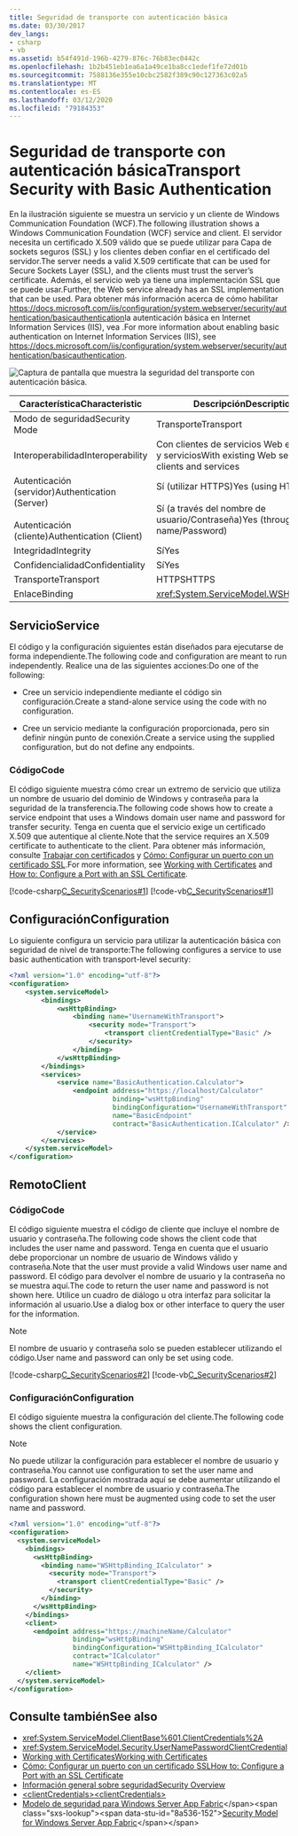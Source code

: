 ```yaml
---
title: Seguridad de transporte con autenticación básica
ms.date: 03/30/2017
dev_langs:
- csharp
- vb
ms.assetid: b54f491d-196b-4279-876c-76b83ec0442c
ms.openlocfilehash: 1b2b451eb1ea6a1a49ce1ba8cc1edef1fe72d01b
ms.sourcegitcommit: 7588136e355e10cbc2582f389c90c127363c02a5
ms.translationtype: MT
ms.contentlocale: es-ES
ms.lasthandoff: 03/12/2020
ms.locfileid: "79184353"
---
```

# <a name="transport-security-with-basic-authentication"></a><span data-ttu-id="8a536-102">Seguridad de transporte con autenticación básica</span><span class="sxs-lookup"><span data-stu-id="8a536-102">Transport Security with Basic Authentication</span></span>
<span data-ttu-id="8a536-103">En la ilustración siguiente se muestra un servicio y un cliente de Windows Communication Foundation (WCF).</span><span class="sxs-lookup"><span data-stu-id="8a536-103">The following illustration shows a Windows Communication Foundation (WCF) service and client.</span></span> <span data-ttu-id="8a536-104">El servidor necesita un certificado X.509 válido que se puede utilizar para Capa de sockets seguros (SSL) y los clientes deben confiar en el certificado del servidor.</span><span class="sxs-lookup"><span data-stu-id="8a536-104">The server needs a valid X.509 certificate that can be used for Secure Sockets Layer (SSL), and the clients must trust the server’s certificate.</span></span> <span data-ttu-id="8a536-105">Además, el servicio web ya tiene una implementación SSL que se puede usar.</span><span class="sxs-lookup"><span data-stu-id="8a536-105">Further, the Web service already has an SSL implementation that can be used.</span></span> <span data-ttu-id="8a536-106">Para obtener más información acerca de cómo habilitar <https://docs.microsoft.com/iis/configuration/system.webserver/security/authentication/basicauthentication>la autenticación básica en Internet Information Services (IIS), vea .</span><span class="sxs-lookup"><span data-stu-id="8a536-106">For more information about enabling basic authentication on Internet Information Services (IIS), see <https://docs.microsoft.com/iis/configuration/system.webserver/security/authentication/basicauthentication>.</span></span>  
  
 ![Captura de pantalla que muestra la seguridad del transporte con autenticación básica.](./media/transport-security-with-basic-authentication/transport-security-basic-authentication.gif)  
  
|<span data-ttu-id="8a536-108">Característica</span><span class="sxs-lookup"><span data-stu-id="8a536-108">Characteristic</span></span>|<span data-ttu-id="8a536-109">Descripción</span><span class="sxs-lookup"><span data-stu-id="8a536-109">Description</span></span>|  
|--------------------|-----------------|  
|<span data-ttu-id="8a536-110">Modo de seguridad</span><span class="sxs-lookup"><span data-stu-id="8a536-110">Security Mode</span></span>|<span data-ttu-id="8a536-111">Transporte</span><span class="sxs-lookup"><span data-stu-id="8a536-111">Transport</span></span>|  
|<span data-ttu-id="8a536-112">Interoperabilidad</span><span class="sxs-lookup"><span data-stu-id="8a536-112">Interoperability</span></span>|<span data-ttu-id="8a536-113">Con clientes de servicios Web existentes y servicios</span><span class="sxs-lookup"><span data-stu-id="8a536-113">With existing Web service clients and services</span></span>|  
|<span data-ttu-id="8a536-114">Autenticación (servidor)</span><span class="sxs-lookup"><span data-stu-id="8a536-114">Authentication (Server)</span></span><br /><br /> <span data-ttu-id="8a536-115">Autenticación (cliente)</span><span class="sxs-lookup"><span data-stu-id="8a536-115">Authentication (Client)</span></span>|<span data-ttu-id="8a536-116">Sí (utilizar HTTPS)</span><span class="sxs-lookup"><span data-stu-id="8a536-116">Yes (using HTTPS)</span></span><br /><br /> <span data-ttu-id="8a536-117">Sí (a través del nombre de usuario/Contraseña)</span><span class="sxs-lookup"><span data-stu-id="8a536-117">Yes (through User name/Password)</span></span>|  
|<span data-ttu-id="8a536-118">Integridad</span><span class="sxs-lookup"><span data-stu-id="8a536-118">Integrity</span></span>|<span data-ttu-id="8a536-119">Sí</span><span class="sxs-lookup"><span data-stu-id="8a536-119">Yes</span></span>|  
|<span data-ttu-id="8a536-120">Confidencialidad</span><span class="sxs-lookup"><span data-stu-id="8a536-120">Confidentiality</span></span>|<span data-ttu-id="8a536-121">Sí</span><span class="sxs-lookup"><span data-stu-id="8a536-121">Yes</span></span>|  
|<span data-ttu-id="8a536-122">Transporte</span><span class="sxs-lookup"><span data-stu-id="8a536-122">Transport</span></span>|<span data-ttu-id="8a536-123">HTTPS</span><span class="sxs-lookup"><span data-stu-id="8a536-123">HTTPS</span></span>|  
|<span data-ttu-id="8a536-124">Enlace</span><span class="sxs-lookup"><span data-stu-id="8a536-124">Binding</span></span>|<xref:System.ServiceModel.WSHttpBinding>|  
  
## <a name="service"></a><span data-ttu-id="8a536-125">Servicio</span><span class="sxs-lookup"><span data-stu-id="8a536-125">Service</span></span>  
 <span data-ttu-id="8a536-126">El código y la configuración siguientes están diseñados para ejecutarse de forma independiente.</span><span class="sxs-lookup"><span data-stu-id="8a536-126">The following code and configuration are meant to run independently.</span></span> <span data-ttu-id="8a536-127">Realice una de las siguientes acciones:</span><span class="sxs-lookup"><span data-stu-id="8a536-127">Do one of the following:</span></span>  
  
- <span data-ttu-id="8a536-128">Cree un servicio independiente mediante el código sin configuración.</span><span class="sxs-lookup"><span data-stu-id="8a536-128">Create a stand-alone service using the code with no configuration.</span></span>  
  
- <span data-ttu-id="8a536-129">Cree un servicio mediante la configuración proporcionada, pero sin definir ningún punto de conexión.</span><span class="sxs-lookup"><span data-stu-id="8a536-129">Create a service using the supplied configuration, but do not define any endpoints.</span></span>  
  
### <a name="code"></a><span data-ttu-id="8a536-130">Código</span><span class="sxs-lookup"><span data-stu-id="8a536-130">Code</span></span>  
 <span data-ttu-id="8a536-131">El código siguiente muestra cómo crear un extremo de servicio que utiliza un nombre de usuario del dominio de Windows y contraseña para la seguridad de la transferencia.</span><span class="sxs-lookup"><span data-stu-id="8a536-131">The following code shows how to create a service endpoint that uses a Windows domain user name and password for transfer security.</span></span> <span data-ttu-id="8a536-132">Tenga en cuenta que el servicio exige un certificado X.509 que autentique al cliente.</span><span class="sxs-lookup"><span data-stu-id="8a536-132">Note that the service requires an X.509 certificate to authenticate to the client.</span></span> <span data-ttu-id="8a536-133">Para obtener más información, consulte [Trabajar con certificados](../../../../docs/framework/wcf/feature-details/working-with-certificates.md) y [Cómo: Configurar un puerto con un certificado SSL](../../../../docs/framework/wcf/feature-details/how-to-configure-a-port-with-an-ssl-certificate.md).</span><span class="sxs-lookup"><span data-stu-id="8a536-133">For more information, see [Working with Certificates](../../../../docs/framework/wcf/feature-details/working-with-certificates.md) and [How to: Configure a Port with an SSL Certificate](../../../../docs/framework/wcf/feature-details/how-to-configure-a-port-with-an-ssl-certificate.md).</span></span>  
  
 [!code-csharp[C_SecurityScenarios#1](../../../../samples/snippets/csharp/VS_Snippets_CFX/c_securityscenarios/cs/source.cs#1)]
 [!code-vb[C_SecurityScenarios#1](../../../../samples/snippets/visualbasic/VS_Snippets_CFX/c_securityscenarios/vb/source.vb#1)]  
  
## <a name="configuration"></a><span data-ttu-id="8a536-134">Configuración</span><span class="sxs-lookup"><span data-stu-id="8a536-134">Configuration</span></span>  
 <span data-ttu-id="8a536-135">Lo siguiente configura un servicio para utilizar la autenticación básica con seguridad de nivel de transporte:</span><span class="sxs-lookup"><span data-stu-id="8a536-135">The following configures a service to use basic authentication with transport-level security:</span></span>  
  
```xml  
<?xml version="1.0" encoding="utf-8"?>  
<configuration>  
    <system.serviceModel>  
        <bindings>  
            <wsHttpBinding>  
                <binding name="UsernameWithTransport">  
                    <security mode="Transport">  
                        <transport clientCredentialType="Basic" />  
                    </security>  
                </binding>  
            </wsHttpBinding>  
        </bindings>  
        <services>  
            <service name="BasicAuthentication.Calculator">  
                <endpoint address="https://localhost/Calculator"  
                          binding="wsHttpBinding"
                          bindingConfiguration="UsernameWithTransport"  
                          name="BasicEndpoint"
                          contract="BasicAuthentication.ICalculator" />  
            </service>  
        </services>  
    </system.serviceModel>  
</configuration>  
```  
  
## <a name="client"></a><span data-ttu-id="8a536-136">Remoto</span><span class="sxs-lookup"><span data-stu-id="8a536-136">Client</span></span>  
  
### <a name="code"></a><span data-ttu-id="8a536-137">Código</span><span class="sxs-lookup"><span data-stu-id="8a536-137">Code</span></span>  
 <span data-ttu-id="8a536-138">El código siguiente muestra el código de cliente que incluye el nombre de usuario y contraseña.</span><span class="sxs-lookup"><span data-stu-id="8a536-138">The following code shows the client code that includes the user name and password.</span></span> <span data-ttu-id="8a536-139">Tenga en cuenta que el usuario debe proporcionar un nombre de usuario de Windows válido y contraseña.</span><span class="sxs-lookup"><span data-stu-id="8a536-139">Note that the user must provide a valid Windows user name and password.</span></span> <span data-ttu-id="8a536-140">El código para devolver el nombre de usuario y la contraseña no se muestra aquí.</span><span class="sxs-lookup"><span data-stu-id="8a536-140">The code to return the user name and password is not shown here.</span></span> <span data-ttu-id="8a536-141">Utilice un cuadro de diálogo u otra interfaz para solicitar la información al usuario.</span><span class="sxs-lookup"><span data-stu-id="8a536-141">Use a dialog box or other interface to query the user for the information.</span></span>  
  
> [!NOTE]
> <span data-ttu-id="8a536-142">El nombre de usuario y contraseña solo se pueden establecer utilizando el código.</span><span class="sxs-lookup"><span data-stu-id="8a536-142">User name and password can only be set using code.</span></span>  
  
 [!code-csharp[C_SecurityScenarios#2](../../../../samples/snippets/csharp/VS_Snippets_CFX/c_securityscenarios/cs/source.cs#2)]
 [!code-vb[C_SecurityScenarios#2](../../../../samples/snippets/visualbasic/VS_Snippets_CFX/c_securityscenarios/vb/source.vb#2)]  
  
### <a name="configuration"></a><span data-ttu-id="8a536-143">Configuración</span><span class="sxs-lookup"><span data-stu-id="8a536-143">Configuration</span></span>  
 <span data-ttu-id="8a536-144">El código siguiente muestra la configuración del cliente.</span><span class="sxs-lookup"><span data-stu-id="8a536-144">The following code shows the client configuration.</span></span>  
  
> [!NOTE]
> <span data-ttu-id="8a536-145">No puede utilizar la configuración para establecer el nombre de usuario y contraseña.</span><span class="sxs-lookup"><span data-stu-id="8a536-145">You cannot use configuration to set the user name and password.</span></span> <span data-ttu-id="8a536-146">La configuración mostrada aquí se debe aumentar utilizando el código para establecer el nombre de usuario y contraseña.</span><span class="sxs-lookup"><span data-stu-id="8a536-146">The configuration shown here must be augmented using code to set the user name and password.</span></span>  
  
```xml  
<?xml version="1.0" encoding="utf-8"?>  
<configuration>  
  <system.serviceModel>  
    <bindings>  
      <wsHttpBinding>  
        <binding name="WSHttpBinding_ICalculator" >  
          <security mode="Transport">  
            <transport clientCredentialType="Basic" />  
          </security>  
        </binding>  
      </wsHttpBinding>  
    </bindings>  
    <client>  
      <endpoint address="https://machineName/Calculator"
                binding="wsHttpBinding"  
                bindingConfiguration="WSHttpBinding_ICalculator"
                contract="ICalculator"  
                name="WSHttpBinding_ICalculator" />  
    </client>  
  </system.serviceModel>  
</configuration>  
```  
  
## <a name="see-also"></a><span data-ttu-id="8a536-147">Consulte también</span><span class="sxs-lookup"><span data-stu-id="8a536-147">See also</span></span>

- <xref:System.ServiceModel.ClientBase%601.ClientCredentials%2A>
- <xref:System.ServiceModel.Security.UserNamePasswordClientCredential>
- [<span data-ttu-id="8a536-148">Working with Certificates</span><span class="sxs-lookup"><span data-stu-id="8a536-148">Working with Certificates</span></span>](../../../../docs/framework/wcf/feature-details/working-with-certificates.md)
- [<span data-ttu-id="8a536-149">Cómo: Configurar un puerto con un certificado SSL</span><span class="sxs-lookup"><span data-stu-id="8a536-149">How to: Configure a Port with an SSL Certificate</span></span>](../../../../docs/framework/wcf/feature-details/how-to-configure-a-port-with-an-ssl-certificate.md)
- [<span data-ttu-id="8a536-150">Información general sobre seguridad</span><span class="sxs-lookup"><span data-stu-id="8a536-150">Security Overview</span></span>](../../../../docs/framework/wcf/feature-details/security-overview.md)
- [<span data-ttu-id="8a536-151">\<clientCredentials></span><span class="sxs-lookup"><span data-stu-id="8a536-151">\<clientCredentials></span></span>](../../../../docs/framework/configure-apps/file-schema/wcf/clientcredentials.md)
- <span data-ttu-id="8a536-152">[Modelo de seguridad para Windows Server App Fabric](https://docs.microsoft.com/previous-versions/appfabric/ee677202(v=azure.10))</span><span class="sxs-lookup"><span data-stu-id="8a536-152">[Security Model for Windows Server App Fabric](https://docs.microsoft.com/previous-versions/appfabric/ee677202(v=azure.10))</span></span>
